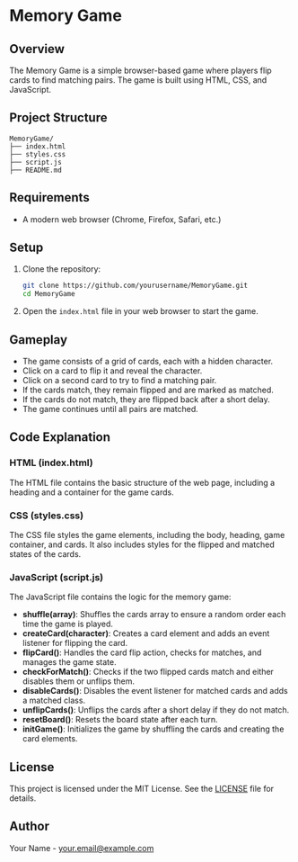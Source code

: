 # Memory Game

## Overview

The Memory Game is a simple browser-based game where players flip cards to find matching pairs. The game is built using HTML, CSS, and JavaScript.

## Project Structure

```
MemoryGame/
├── index.html
├── styles.css
├── script.js
├── README.md
```

## Requirements

- A modern web browser (Chrome, Firefox, Safari, etc.)

## Setup

1. Clone the repository:
   ```bash
   git clone https://github.com/yourusername/MemoryGame.git
   cd MemoryGame
   ```

2. Open the `index.html` file in your web browser to start the game.

## Gameplay

- The game consists of a grid of cards, each with a hidden character.
- Click on a card to flip it and reveal the character.
- Click on a second card to try to find a matching pair.
- If the cards match, they remain flipped and are marked as matched.
- If the cards do not match, they are flipped back after a short delay.
- The game continues until all pairs are matched.

## Code Explanation

### HTML (index.html)

The HTML file contains the basic structure of the web page, including a heading and a container for the game cards.

### CSS (styles.css)

The CSS file styles the game elements, including the body, heading, game container, and cards. It also includes styles for the flipped and matched states of the cards.

### JavaScript (script.js)

The JavaScript file contains the logic for the memory game:

- **shuffle(array)**: Shuffles the cards array to ensure a random order each time the game is played.
- **createCard(character)**: Creates a card element and adds an event listener for flipping the card.
- **flipCard()**: Handles the card flip action, checks for matches, and manages the game state.
- **checkForMatch()**: Checks if the two flipped cards match and either disables them or unflips them.
- **disableCards()**: Disables the event listener for matched cards and adds a matched class.
- **unflipCards()**: Unflips the cards after a short delay if they do not match.
- **resetBoard()**: Resets the board state after each turn.
- **initGame()**: Initializes the game by shuffling the cards and creating the card elements.

## License

This project is licensed under the MIT License. See the [LICENSE](LICENSE) file for details.

## Author

Your Name - [your.email@example.com](mailto:your.email@example.com)
